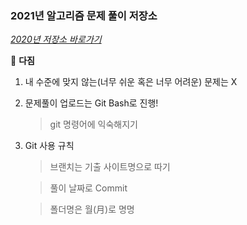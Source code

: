 ### 2021년 알고리즘 문제 풀이 저장소

*[2020년 저장소 바로가기](https://github.com/ParkJaeRim/Study_JAVA_2020)*

:raising_hand: __다짐__ 

1. 내 수준에 맞지 않는(너무 쉬운 혹은 너무 어려운) 문제는 X


2. 문제풀이 업로드는 Git Bash로 진행!

   > git 명령어에 익숙해지기

3. Git 사용 규칙

   > 브랜치는 기출 사이트명으로 따기

   > 풀이 날짜로 Commit

   > 폴더명은 월(月)로 명명



